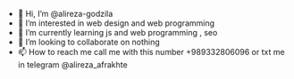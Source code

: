 - 👋 Hi, I’m @alireza-godzila
- 👀 I’m interested in web design and web programming
- 🌱 I’m currently learning js and web programming , seo
- 💞️ I’m looking to collaborate on nothing 
- 📫 How to reach me call me with this number +989332806096 or txt me in telegram @alireza_afrakhte 

<!---
alireza-godzila/alireza-godzila is a ✨ special ✨ repository because its `README.md` (this file) appears on your GitHub profile.
You can click the Preview link to take a look at your changes.
--->
